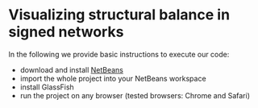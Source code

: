 # Visualizing structural balance in signed networks

In the following we provide basic instructions to execute our code:
* download and install [NetBeans](https://netbeans.org)
* import the whole project into your NetBeans workspace
* install GlassFish
* run the project on any browser (tested browsers: Chrome and Safari)
